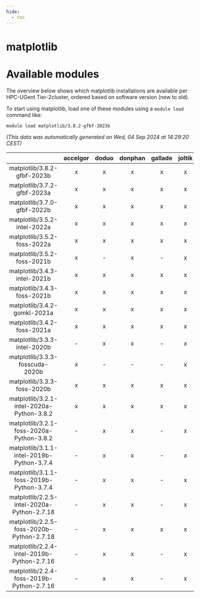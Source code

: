 ```yaml
---
hide:
  - toc
---
```


matplotlib
==========

# Available modules


The overview below shows which matplotlib installations are available per HPC-UGent Tier-2cluster, ordered based on software version (new to old).

To start using matplotlib, load one of these modules using a `module load` command like:

```shell
module load matplotlib/3.8.2-gfbf-2023b
```

*(This data was automatically generated on Wed, 04 Sep 2024 at 14:29:20 CEST)*  

| |accelgor|doduo|donphan|gallade|joltik|shinx|skitty|
| :---: | :---: | :---: | :---: | :---: | :---: | :---: | :---: |
|matplotlib/3.8.2-gfbf-2023b|x|x|x|x|x|x|x|
|matplotlib/3.7.2-gfbf-2023a|x|x|x|x|x|x|x|
|matplotlib/3.7.0-gfbf-2022b|x|x|x|x|x|-|x|
|matplotlib/3.5.2-intel-2022a|x|x|x|x|x|-|x|
|matplotlib/3.5.2-foss-2022a|x|x|x|x|x|x|x|
|matplotlib/3.5.2-foss-2021b|x|-|x|-|x|-|-|
|matplotlib/3.4.3-intel-2021b|x|x|x|x|x|-|x|
|matplotlib/3.4.3-foss-2021b|x|x|x|x|x|-|x|
|matplotlib/3.4.2-gomkl-2021a|x|x|x|x|x|-|x|
|matplotlib/3.4.2-foss-2021a|x|x|x|x|x|-|x|
|matplotlib/3.3.3-intel-2020b|-|x|x|-|x|-|x|
|matplotlib/3.3.3-fosscuda-2020b|x|-|-|-|x|-|-|
|matplotlib/3.3.3-foss-2020b|x|x|x|x|x|-|x|
|matplotlib/3.2.1-intel-2020a-Python-3.8.2|x|x|x|x|x|-|x|
|matplotlib/3.2.1-foss-2020a-Python-3.8.2|-|x|x|-|x|-|x|
|matplotlib/3.1.1-intel-2019b-Python-3.7.4|-|x|x|-|x|-|x|
|matplotlib/3.1.1-foss-2019b-Python-3.7.4|-|x|x|-|x|-|x|
|matplotlib/2.2.5-intel-2020a-Python-2.7.18|-|x|x|-|x|-|x|
|matplotlib/2.2.5-foss-2020b-Python-2.7.18|-|x|x|x|x|-|x|
|matplotlib/2.2.4-intel-2019b-Python-2.7.16|-|x|x|-|x|-|x|
|matplotlib/2.2.4-foss-2019b-Python-2.7.16|-|x|x|-|x|-|x|
